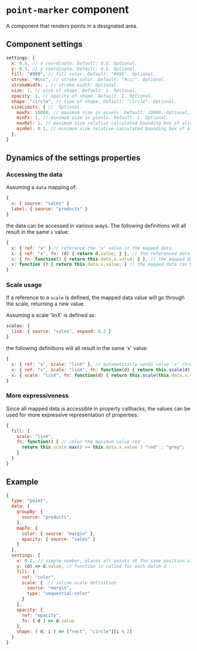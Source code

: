 # `point-marker` component

A component that renders points in a designated area.

## Component settings

```js
settings: {
  x: 0.5, // x coordinate. Default: 0.5. Optional.
  y: 0.5, // y coordinate. Default: 0.5. Optional.
  fill: "#999", // fill color. Default: "#999". Optional.
  stroke: "#ccc", // stroke color. Default: "#ccc". Optional.
  strokeWidth: , // stroke width. Optional.
  size: 1, // size of shape. Default: 1. Optional.
  opacity: 1, // opacity of shape. Default: 1. Optional.
  shape: "circle", // type of shape. Default: "circle". Optional.
  sizeLimits: { //  Optional.
    maxPx: 10000, // maximum size in pixels. Default: 10000. Optional.
    minPx: 1, // minimum size in pixels. Default: 1. Optional.
    maxRel: 1, // maximum size relative calculated bounding box of allowed size. Default: 1. Optional.
    minRel: 0.1, // minimum size relative calculated bounding box of allowed size. Default: 0.1. Optional.
  },
}
```

## Dynamics of the settings properties

### Accessing the data

Assuming a `data` mapping of:

```js
{
  x: { source: "sales" }
  label: { source: "products" }
}
```

the data can be accessed in various ways.
The following definitions will all result in the same `x` value:

```js
{
  x: { ref: "x" } // reference the 'x' value in the mapped data
  x: { ref: "x", fn: (d) { return d.value; } }, // the referenced data property 'x' in sent in as the first parameter in the callback
  x: { fn: function() { return this.data.x.value; } }, // the mapped data can be accessed through 'this.data'
  x: function () { return this.data.x.value; } // the mapped data can be accessed through 'this.data'
}
```

### Scale usage

If a reference to a `scale` is defined, the mapped data value will go through the scale, returning a new value.

Assuming a scale 'linX' is defined as:

```js
scales: {
  linX: { source: "sales", expand: 0.2 }
}
```

the following definitions will all result in the same 'x' value:

```js
{
  x: { ref: "x", scale: "linX" }, // automatically sends value 'x' through the scale and returns the scaled value
  x: { ref: "x", scale: "linX", fn: function(d) { return this.scale(d) } }, // the referenced 'scale' is accessible in the callback's 'this' context
  x: { scale: "linX", fn: function(d) { return this.scale(this.data.x.value) } }
}
```

### More expressiveness

Since all mapped data is accessible in property callbacks, the values can be used for more expressive representation of properties:

```js
{
  fill: {
    scale: "linX",
    fn: function() { // color the maximum value red
      return this.scale.max() >= this.data.x.value ? "red" : "grey";
    }
  }
}
```
## Example

```js
{
  type: "point",
  data: {
    groupBy: {
      source: "products",
    },
    mapTo: {
      color: { source: "margin" },
      opacity: { source: "sales" }
    }
  },
  settings: {
    x: 0.2, // simple number, places all points at the same position along the x-axis (which assumes to have a range of [0,1])
    y: (d) => d.value, // function is called for each datum d
    fill: {
      ref: "color",
      scale: {  // inline scale definition
        source: "margin",
        type: "sequential-color"
      }
    },
    opacity: {
      ref: "opacity",
      fn: ( d ) => d.value
    },
    shape: ( d, i ) => ["rect", "circle"][i % 2]
  }
}
```
